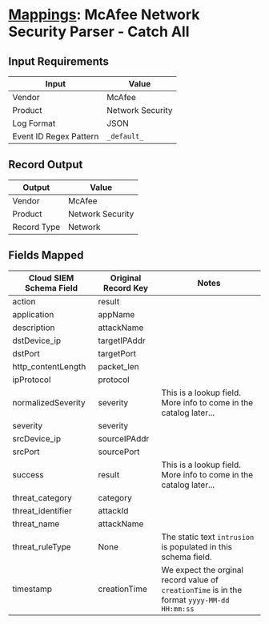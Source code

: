 # [Mappings](README.md): McAfee Network Security Parser - Catch All

## Input Requirements

|Input|Value|
|-----|-----|
|Vendor|McAfee|
|Product|Network Security|
|Log Format|JSON|
|Event ID Regex Pattern|`_default_`|

## Record Output

|Output|Value|
|------|-----|
|Vendor|McAfee|
|Product|Network Security|
|Record Type|Network|

## Fields Mapped

|Cloud SIEM Schema Field|Original Record Key|Notes|
|-----------------------|-------------------|-----|
|action|result||
|application|appName||
|description|attackName||
|dstDevice_ip|targetIPAddr||
|dstPort|targetPort||
|http_contentLength|packet_len||
|ipProtocol|protocol||
|normalizedSeverity|severity|This is a lookup field. More info to come in the catalog later...|
|severity|severity||
|srcDevice_ip|sourceIPAddr||
|srcPort|sourcePort||
|success|result|This is a lookup field. More info to come in the catalog later...|
|threat_category|category||
|threat_identifier|attackId||
|threat_name|attackName||
|threat_ruleType|None|The static text `intrusion` is populated in this schema field.|
|timestamp|creationTime|We expect the orginal record value of `creationTime` is in the format `yyyy-MM-dd HH:mm:ss`|

